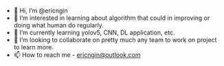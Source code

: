 - 👋 Hi, I’m @ericngin
- 👀 I’m interested in learning about algorithm that could in improving or doing what human do regularly.
- 🌱 I’m currently learning yolov5, CNN, DL application, etc.
- 💞️ I’m looking to collaborate on pretty much any team to work on project to learn more.
- 📫 How to reach me - ericngin@outlook.com

<!---
ericngin/ericngin is a ✨ special ✨ repository because its `README.md` (this file) appears on your GitHub profile.
You can click the Preview link to take a look at your changes.
--->
